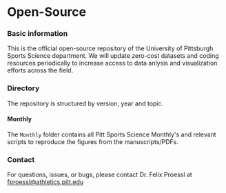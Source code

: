 # Open-Source

### Basic information

This is the official open-source repository of the University of Pittsburgh Sports Science department. We will update zero-cost datasets and coding resources periodically to increase access to data anlysis and visualization efforts across the field.

### Directory
The repository is structured by version, year and topic. 

#### Monthly
The `Monthly` folder contains all Pitt Sports Science Monthly's and relevant scripts to reproduce the figures from the manuscripts/PDFs.

### Contact
For questions, issues, or bugs, please contact Dr. Felix Proessl at fproessl@athletics.pitt.edu
